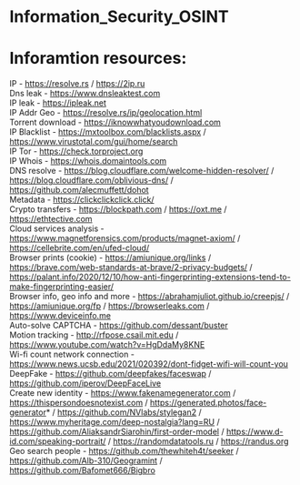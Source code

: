 # Information_Security_OSINT
# Inforamtion resources:
IP - https://resolve.rs / https://2ip.ru<br>
Dns leak - https://www.dnsleaktest.com<br>
IP leak - https://ipleak.net<br>
IP Addr Geo - https://resolve.rs/ip/geolocation.html<br>
Torrent download - https://iknowwhatyoudownload.com<br>
IP Blacklist - https://mxtoolbox.com/blacklists.aspx / https://www.virustotal.com/gui/home/search <br>
IP Tor - https://check.torproject.org<br>
IP Whois - https://whois.domaintools.com<br>
DNS resolve - https://blog.cloudflare.com/welcome-hidden-resolver/ / https://blog.cloudflare.com/oblivious-dns/ / https://github.com/alecmuffett/dohot <br>
Metadata - https://clickclickclick.click/<br>
Crypto transfers - https://blockpath.com / https://oxt.me / https://ethtective.com <br>
Cloud services analysis - https://www.magnetforensics.com/products/magnet-axiom/ / https://cellebrite.com/en/ufed-cloud/ <br>
Browser prints (cookie) - https://amiunique.org/links / https://brave.com/web-standards-at-brave/2-privacy-budgets/ / https://palant.info/2020/12/10/how-anti-fingerprinting-extensions-tend-to-make-fingerprinting-easier/ <br>
Browser info, geo info and more - https://abrahamjuliot.github.io/creepjs/ / https://amiunique.org/fp / https://browserleaks.com / https://www.deviceinfo.me <br>
Auto-solve CAPTCHA - https://github.com/dessant/buster <br>
Motion tracking - http://rfpose.csail.mit.edu / https://www.youtube.com/watch?v=HgDdaMy8KNE <br>
Wi-fi count network connection - https://www.news.ucsb.edu/2021/020392/dont-fidget-wifi-will-count-you <br>
DeepFake - https://github.com/deepfakes/faceswap / https://github.com/iperov/DeepFaceLive <br>
Create new identity - https://www.fakenamegenerator.com / https://thispersondoesnotexist.com / https://generated.photos/face-generator* / https://github.com/NVlabs/stylegan2 / https://www.myheritage.com/deep-nostalgia?lang=RU / https://github.com/AliaksandrSiarohin/first-order-model / https://www.d-id.com/speaking-portrait/ / https://randomdatatools.ru / https://randus.org<br>
Geo search people - https://github.com/thewhiteh4t/seeker / https://github.com/Alb-310/Geogramint / https://github.com/Bafomet666/Bigbro <br>
